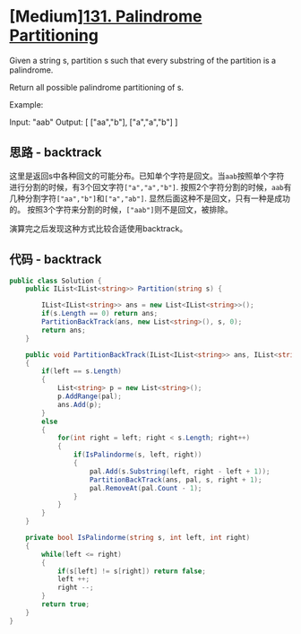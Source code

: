 # [Medium][131. Palindrome Partitioning](https://leetcode.com/problems/palindrome-partitioning/)

Given a string s, partition s such that every substring of the partition is a palindrome.

Return all possible palindrome partitioning of s.

Example:

Input: "aab"
Output:
[
  ["aa","b"],
  ["a","a","b"]
]

## 思路 - backtrack

这里是返回s中各种回文的可能分布。已知单个字符是回文。当`aab`按照单个字符进行分割的时候，有3个回文字符`["a","a","b"]`.
按照2个字符分割的时候，`aab`有几种分割字符`["aa","b"]`和`["a","ab"]`. 显然后面这种不是回文，只有一种是成功的。
按照3个字符来分割的时候，`["aab"]`则不是回文，被排除。

演算完之后发现这种方式比较合适使用backtrack。

## 代码 - backtrack

```csharp
public class Solution {
    public IList<IList<string>> Partition(string s) {

        IList<IList<string>> ans = new List<IList<string>>();
        if(s.Length == 0) return ans;
        PartitionBackTrack(ans, new List<string>(), s, 0);
        return ans;
    }

    public void PartitionBackTrack(IList<IList<string>> ans, IList<string> pal, string s, int left)
    {
        if(left == s.Length)
        {
            List<string> p = new List<string>();
            p.AddRange(pal);
            ans.Add(p);
        }
        else
        {
            for(int right = left; right < s.Length; right++)
            {
                if(IsPalindorme(s, left, right))
                {
                    pal.Add(s.Substring(left, right - left + 1));
                    PartitionBackTrack(ans, pal, s, right + 1);
                    pal.RemoveAt(pal.Count - 1);
                }
            }
        }
    }

    private bool IsPalindorme(string s, int left, int right)
    {
        while(left <= right)
        {
            if(s[left] != s[right]) return false;
            left ++;
            right --;
        }
        return true;
    }
}
```
